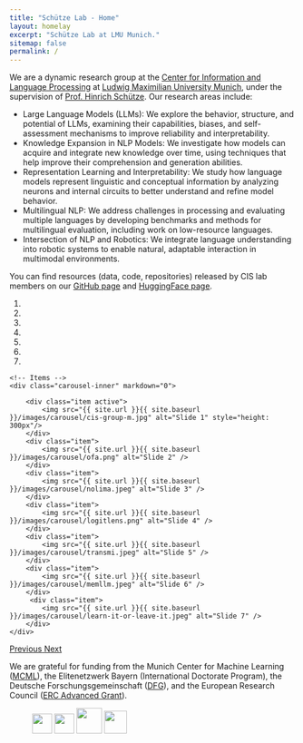 ```yaml
---
title: "Schütze Lab - Home"
layout: homelay
excerpt: "Schütze Lab at LMU Munich."
sitemap: false
permalink: /
---
```


We are a dynamic research group at the [Center for Information and Language Processing](https://www.cis.uni-muenchen.de/) at [Ludwig Maximilian University Munich](https://www.en.uni-muenchen.de/index.html), under the supervision of [Prof. Hinrich Schütze](https://www.cis.lmu.de/schuetze/). Our research areas include:

- Large Language Models (LLMs): We explore the behavior, structure, and potential of LLMs, examining their capabilities, biases, and self-assessment mechanisms to improve reliability and interpretability.
- Knowledge Expansion in NLP Models: We investigate how models can acquire and integrate new knowledge over time, using techniques that help improve their comprehension and generation abilities.
- Representation Learning and Interpretability:  We study how language models represent linguistic and conceptual information by analyzing neurons and internal circuits to better understand and refine model behavior.
- Multilingual NLP: We address challenges in processing and evaluating multiple languages by developing benchmarks and methods for multilingual evaluation, including work on low-resource languages.
- Intersection of NLP and Robotics:  We integrate language understanding into robotic systems to enable natural, adaptable interaction in multimodal environments.

You can find resources (data, code, repositories) released by CIS lab members on our [GitHub page](https://github.com/cisnlp) and [HuggingFace page](https://huggingface.co/cis-lmu). 


<div markdown="0" id="carousel" class="carousel slide" data-ride="carousel" data-interval="5000" data-pause="hover" >
    <!-- Menu -->
    <ol class="carousel-indicators">
        <li data-target="#carousel" data-slide-to="0" class="active"></li>
        <li data-target="#carousel" data-slide-to="1"></li>
        <li data-target="#carousel" data-slide-to="2"></li>
        <li data-target="#carousel" data-slide-to="3"></li>
        <li data-target="#carousel" data-slide-to="4"></li>
        <li data-target="#carousel" data-slide-to="5"></li>
        <li data-target="#carousel" data-slide-to="6"></li>
    </ol>

    <!-- Items -->
    <div class="carousel-inner" markdown="0">

        <div class="item active">
            <img src="{{ site.url }}{{ site.baseurl }}/images/carousel/cis-group-m.jpg" alt="Slide 1" style="height: 300px"/>
        </div>
        <div class="item">
            <img src="{{ site.url }}{{ site.baseurl }}/images/carousel/ofa.png" alt="Slide 2" />
        </div>
        <div class="item">
            <img src="{{ site.url }}{{ site.baseurl }}/images/carousel/nolima.jpeg" alt="Slide 3" />
        </div>
        <div class="item">
            <img src="{{ site.url }}{{ site.baseurl }}/images/carousel/logitlens.png" alt="Slide 4" />
        </div>
        <div class="item">
            <img src="{{ site.url }}{{ site.baseurl }}/images/carousel/transmi.jpeg" alt="Slide 5" />
        </div>
        <div class="item">
            <img src="{{ site.url }}{{ site.baseurl }}/images/carousel/memllm.jpeg" alt="Slide 6" />
        </div>       
         <div class="item">
            <img src="{{ site.url }}{{ site.baseurl }}/images/carousel/learn-it-or-leave-it.jpeg" alt="Slide 7" />
        </div>
    </div>
  <a class="left carousel-control" href="#carousel" role="button" data-slide="prev">
    <span class="glyphicon glyphicon-chevron-left" aria-hidden="true"></span>
    <span class="sr-only">Previous</span>
  </a>
  <a class="right carousel-control" href="#carousel" role="button" data-slide="next">
    <span class="glyphicon glyphicon-chevron-right" aria-hidden="true"></span>
    <span class="sr-only">Next</span>
  </a>
</div>


<!-- The lab has several ongoing projects that address these research areas, focusing on topics ranging from alignment of multilingual corpora to improving contemporary embedding algorithms (see [Projects](projects)). 

Our group publishes extensively in top NLP/ML conferences. Here is the summary of our publishing record from the past three years.

{:class="table table-bordered"}
| Year 	| ACL 	| EMNLP 	| AAAI 	| COLING 	| ICML/ICLR 	| Others 	| Total 	|
|:----:	|:---:	|:-----:	|:----:	|:------:	|:---------:	|:------:	|:-----:	|
| 2022 	|  11  	|   -  	|   -  	|    -   	|     1     	|    10   	|   22  	|
| 2021 	|  5  	|   8  	|   -  	|    -   	|     -     	|    11   	|   24  	|
| 2020 	|  5  	|   10  	|   3  	|    4   	|     2     	|    2   	|   26  	|
| 2019 	|  4  	|   2   	|   3  	|    -   	|     1     	|    5   	|   14  	|
| 2018 	|  4  	|   3   	|   1  	|    -   	|     -     	|    5   	|   13  	|
 -->


We are grateful for funding from the Munich Center for Machine Learning ([MCML](https://mcml.ai/)), the Elitenetzwerk Bayern (International Doctorate Program), the Deutsche Forschungsgemeinschaft ([DFG](https://www.dfg.de/en/)), and the European Research Council ([ERC Advanced Grant](https://erc.europa.eu/funding/advanced-grants)).

<figure class="fourth">
  <img src="{{ site.url }}{{ site.baseurl }}/images/logopic/Logo_LMU.png" style="height: 35px"> 
  <img src="{{ site.url }}{{ site.baseurl }}/images/logopic/Logo_DFG.jpg" style="height: 35px"> 
  <img src="{{ site.url }}{{ site.baseurl }}/images/logopic/Logo_MCML.jpg" style="height: 45px"> 
  <img src="{{ site.url }}{{ site.baseurl }}/images/logopic/Logo_ERC.png" style="height: 40px">
</figure>
